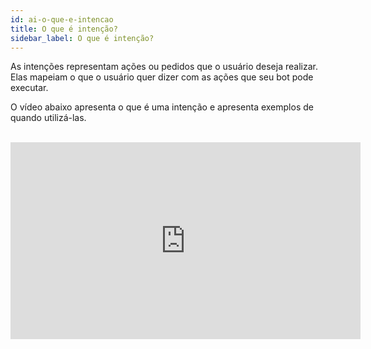 ```yaml
---
id: ai-o-que-e-intencao
title: O que é intenção?
sidebar_label: O que é intenção?
---
```


As intenções representam ações ou pedidos que o usuário deseja realizar. Elas mapeiam o que o usuário quer dizer com as ações que seu bot pode executar.

O vídeo abaixo apresenta o que é uma intenção e apresenta exemplos de quando utilizá-las.

<br><iframe width="560" height="315" src="https://www.youtube.com/embed/m7JPVnDNWI0" frameborder="0" allow="accelerometer; autoplay; encrypted-media; gyroscope; picture-in-picture" allowfullscreen></iframe>
